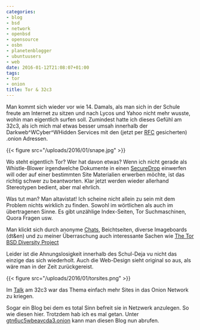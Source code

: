```yaml
---
categories:
- blog
- bsd
- network
- openbsd
- opensource
- osbn
- planetenblogger
- ubuntuusers
- web
date: 2016-01-12T21:08:07+01:00
tags:
- tor
- onion
title: Tor & 32c3
---
```


Man kommt sich wieder vor wie 14. Damals, als man sich in der Schule
freute am Internet zu sitzen und nach Lycos und Yahoo nicht mehr wusste,
wohin man eigentlich surfen soll. Zumindest hatte ich dieses Gefühl am
32c3, als ich mich mal etwas besser umsah innerhalb der
Darkweb^WCyber^WHidden Services mit den (jetzt per
[RFC](https://datatracker.ietf.org/doc/rfc7686/) gesicherten) .onion
Adressen.

{{< figure src="/uploads/2016/01/snape.jpg" >}}

Wo steht eigentlich Tor? Wer hat davon etwas? Wenn ich nicht gerade als
Whistle-Blower irgendwelche Dokumente in einen
[SecureDrop](https://securedrop.org) einwerfen will oder auf einer
bestimmten Site Materialien erwerben möchte, ist das richtig schwer zu
beantworten. Klar jetzt werden wieder allerhand Stereotypen bedient, aber
mal ehrlich.

Was tut man? Man altavistat! Ich scheine nicht allein zu sein mit dem
Problem nichts wirklich zu finden. Sowohl im wörtlichen als auch im
übertragenen Sinne. Es gibt unzählige Index-Seiten, Tor Suchmaschinen,
Quora Fragen usw.

Man klickt sich durch anonyme [Chats](http://tetatl6umgbmtv27.onion/),
Beichtseiten, diverse Imageboards (dt&en) und zu meiner Überraschung auch
interessante Sachen wie [The Tor BSD Diversity Project](http://bptfp7py2wclht26.onion/)

Leider ist die Ahnungslosigkeit innerhalb des Schul-Deja vu nicht das
einzige das sich wiederholt. Auch die Web-Design sieht original so aus, als
wäre man in der Zeit zurückgereist.

{{< figure src="/uploads/2016/01/torsites.png" >}}

Im
[Talk](https://media.ccc.de/v/32c3-7322-tor_onion_services_more_useful_than_you_think)
am 32c3 war das Thema einfach mehr Sites in das Onion Network zu kriegen.

Sogar ein Blog bei dem es total Sinn befreit sie in Netzwerk anzulegen. So
wie diesen hier. Trotzdem hab ich es mal getan. Unter
[gtn6uc5wbeavcda3.onion](http://gtn6uc5wbeavcda3.onion) kann man diesen
Blog nun abrufen.
